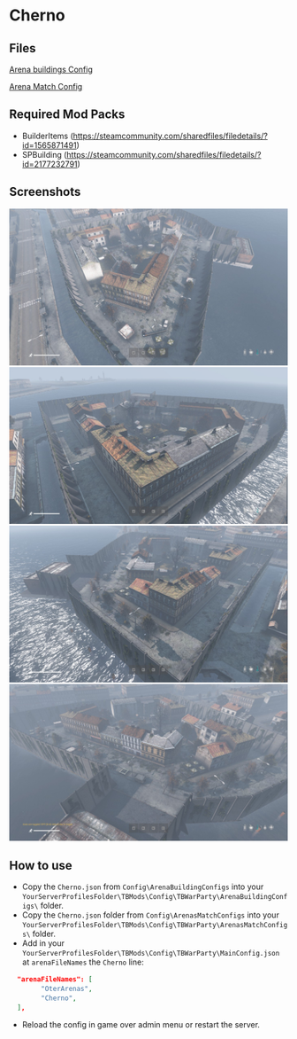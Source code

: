 # Cherno

## Files

<a href="./ArenaBuildingConfig/Cherno.json" download>Arena buildings Config</a>

<a href="./ArenaMatchConfig/Cherno.json" download>Arena Match Config</a>

## Required Mod Packs 
- BuilderItems (https://steamcommunity.com/sharedfiles/filedetails/?id=1565871491)
- SPBuilding (https://steamcommunity.com/sharedfiles/filedetails/?id=2177232791)

## Screenshots

<img src="./images/cherno1.jpg" alt="Cherno" width="512"/>
<img src="./images/cherno2.jpg" alt="Cherno" width="512"/>
<img src="./images/cherno3.jpg" alt="Cherno" width="512"/>
<img src="./images/cherno4.jpg" alt="Cherno" width="512"/>

## How to use
- Copy the `Cherno.json` from `Config\ArenaBuildingConfigs` into your `YourServerProfilesFolder\TBMods\Config\TBWarParty\ArenaBuildingConfigs\` folder.
- Copy the `Cherno.json` folder from `Config\ArenasMatchConfigs` into your `YourServerProfilesFolder\TBMods\Config\TBWarParty\ArenasMatchConfigs\` folder.
- Add in your `YourServerProfilesFolder\TBMods\Config\TBWarParty\MainConfig.json` at `arenaFileNames` the `Cherno` line:
```json
  "arenaFileNames": [
        "OterArenas",
        "Cherno",
  ],
```
- Reload the config in game over admin menu or restart the server.